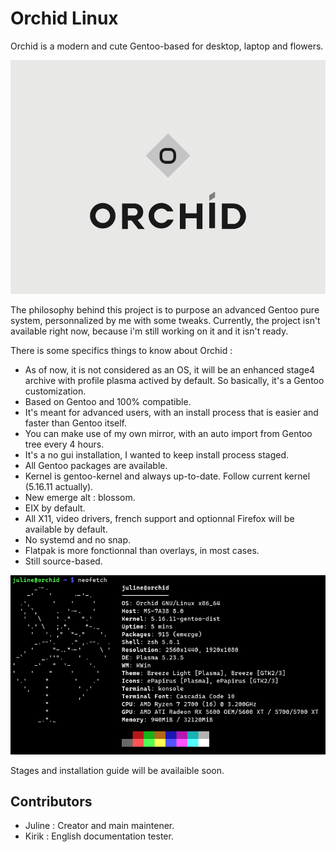 # Orchid Linux 

Orchid is a modern and cute Gentoo-based for desktop, laptop and flowers.

![Orchid Logo](img/ORCHID_LOGO.png)

The philosophy behind this project is to purpose an advanced Gentoo pure system, personnalized by me with some tweaks.
Currently, the project isn't available right now, because i'm still working on it and it isn't ready.

There is some specifics things to know about Orchid :

- As of now, it is not considered as an OS, it will be an enhanced stage4 archive with profile plasma actived by default. 
  So basically, it's a Gentoo customization.
- Based on Gentoo and 100% compatible.
- It's meant for advanced users, with an install process that is easier and faster than Gentoo itself.
- You can make use of my own mirror, with an auto import from Gentoo tree every 4 hours.
- It's a no gui installation, I wanted to keep install process staged.
- All Gentoo packages are available.
- Kernel is gentoo-kernel and always up-to-date. Follow current kernel (5.16.11 actually).
- New emerge alt : blossom.
- EIX by default.
- All X11, video drivers, french support and optionnal Firefox will be available by default.
- No systemd and no snap.
- Flatpak is more fonctionnal than overlays, in most cases.
- Still source-based.

![OrchidNeofetch](img/Screenshot_20220226_171132.png)


Stages and installation guide will be availaible soon.

## Contributors

- Juline : Creator and main maintener.
- Kirik : English documentation tester.
